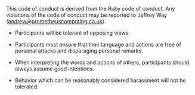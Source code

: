 

This code of conduct is derived from the Ruby code of conduct. Any violations of the code of conduct may be reported to Jeffrey Way (andrew@prometheuscomputing.co.uk).

 - Participants will be tolerant of opposing views.

 - Participants must ensure that their language and actions are free of personal attacks and disparaging personal remarks.

 - When interpreting the words and actions of others, participants should always assume good intentions.

 - Behavior which can be reasonably considered harassment will not be tolerated.

